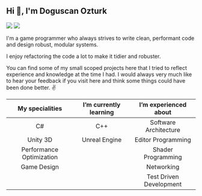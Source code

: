 ## Hi 👋, I'm Doguscan Ozturk

[![](https://img.shields.io/badge/-@Lifeforest-%231DA1F2?style=flat-square&logo=twitter&logoColor=ffffff)](https://twitter.com/Lifeforest)
[![](https://img.shields.io/badge/-Doguscan%20Ozturk-blue?style=flat-square&logo=Linkedin&logoColor=white&link=https://www.linkedin.com/in/doguscanozturk/)](https://www.linkedin.com/in/doguscanozturk/)

I'm a game programmer who always strives to write clean, performant code and design robust, modular systems.

I enjoy refactoring the code a lot to make it tidier and robuster.

You can find some of my small scoped projects here that I tried to reflect experience and knowledge at the time I had. I would always very much like to hear your feedback if you visit here and think some things could have been done better. :v:

| My specialities |   I’m currently learning  | I’m experienced about |
|     :----:      |         :----:            |      :----:       |
|       C#        |          C++              | Software Architecture |
|     Unity 3D    |      Unreal Engine        | Editor Programming |
| Performance Optimization |                  | Shader Programming |
|    Game Design  |                           | Networking |
|                 |                           | Test Driven Development |
